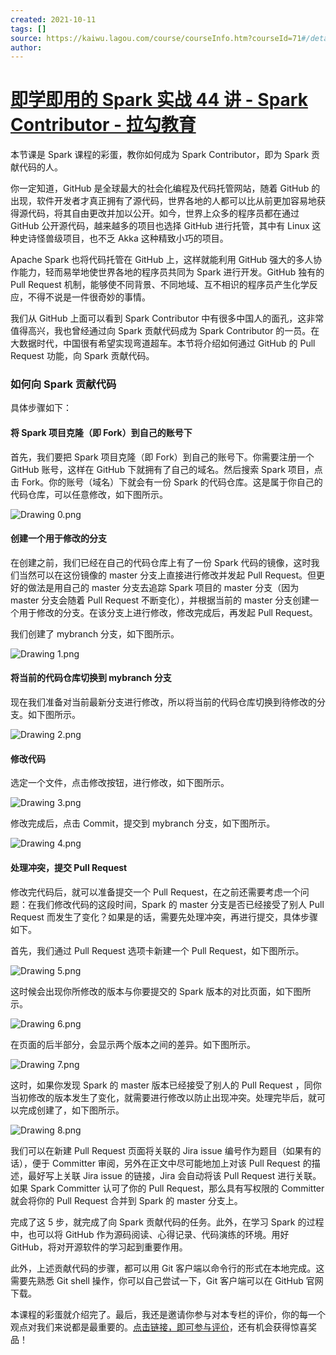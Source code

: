 ```yaml
---
created: 2021-10-11
tags: []
source: https://kaiwu.lagou.com/course/courseInfo.htm?courseId=71#/detail/pc?id=1971
author: 
---
```


# [即学即用的 Spark 实战 44 讲 - Spark Contributor - 拉勾教育](https://kaiwu.lagou.com/course/courseInfo.htm?courseId=71#/detail/pc?id=1971)


本节课是 Spark 课程的彩蛋，教你如何成为 Spark Contributor，即为 Spark 贡献代码的人。

你一定知道，GitHub 是全球最大的社会化编程及代码托管网站，随着 GitHub 的出现，软件开发者才真正拥有了源代码，世界各地的人都可以比从前更加容易地获得源代码，将其自由更改并加以公开。如今，世界上众多的程序员都在通过 GitHub 公开源代码，越来越多的项目也选择 GitHub 进行托管，其中有 Linux 这种史诗怪兽级项目，也不乏 Akka 这种精致小巧的项目。

Apache Spark 也将代码托管在 GitHub 上，这样就能利用 GitHub 强大的多人协作能力，轻而易举地使世界各地的程序员共同为 Spark 进行开发。GitHub 独有的 Pull Request 机制，能够使不同背景、不同地域、互不相识的程序员产生化学反应，不得不说是一件很奇妙的事情。

我们从 GitHub 上面可以看到 Spark Contributor 中有很多中国人的面孔，这非常值得高兴，我也曾经通过向 Spark 贡献代码成为 Spark Contributor 的一员。在大数据时代，中国很有希望实现弯道超车。本节将介绍如何通过 GitHub 的 Pull Request 功能，向 Spark 贡献代码。

### 如何向 Spark 贡献代码

具体步骤如下：

#### 将 Spark 项目克隆（即 Fork）到自己的账号下

首先，我们要把 Spark 项目克隆（即 Fork）到自己的账号下。你需要注册一个 GitHub 账号，这样在 GitHub 下就拥有了自己的域名。然后搜索 Spark 项目，点击 Fork。你的账号（域名）下就会有一份 Spark 的代码仓库。这是属于你自己的代码仓库，可以任意修改，如下图所示。

![Drawing 0.png](https://s0.lgstatic.com/i/image/M00/4F/76/CgqCHl9gbueAZ8LVAABAJ68Lpoc394.png)

#### 创建一个用于修改的分支

在创建之前，我们已经在自己的代码仓库上有了一份 Spark 代码的镜像，这时我们当然可以在这份镜像的 master 分支上直接进行修改并发起 Pull Request。但更好的做法是用自己的 master 分支去追踪 Spark 项目的 master 分支（因为 master 分支会随着 Pull Request 不断变化），并根据当前的 master 分支创建一个用于修改的分支。在该分支上进行修改，修改完成后，再发起 Pull Request。

我们创建了 mybranch 分支，如下图所示。

![Drawing 1.png](https://s0.lgstatic.com/i/image/M00/4F/76/CgqCHl9gbu-ATUugAABae51Pbgg918.png)

#### 将当前的代码仓库切换到 mybranch 分支

现在我们准备对当前最新分支进行修改，所以将当前的代码仓库切换到待修改的分支。如下图所示。

![Drawing 2.png](https://s0.lgstatic.com/i/image/M00/4F/76/CgqCHl9gbvWAWfPdAAAP1iFFXK4291.png)

#### 修改代码

选定一个文件，点击修改按钮，进行修改，如下图所示。

![Drawing 3.png](https://s0.lgstatic.com/i/image/M00/4F/76/CgqCHl9gbvuARekFAAA9RmSRhHE670.png)

修改完成后，点击 Commit，提交到 mybranch 分支，如下图所示。

![Drawing 4.png](https://s0.lgstatic.com/i/image/M00/4F/76/CgqCHl9gbwGAQ__8AACKMvG6lwI149.png)

#### 处理冲突，提交 Pull Request

修改完代码后，就可以准备提交一个 Pull Request，在之前还需要考虑一个问题：在我们修改代码的这段时间，Spark 的 master 分支是否已经接受了别人 Pull Request 而发生了变化？如果是的话，需要先处理冲突，再进行提交，具体步骤如下。

首先，我们通过 Pull Request 选项卡新建一个 Pull Request，如下图所示。

![Drawing 5.png](https://s0.lgstatic.com/i/image/M00/4F/76/CgqCHl9gbweALVImAABBAswO3wI769.png)

这时候会出现你所修改的版本与你要提交的 Spark 版本的对比页面，如下图所示。

![Drawing 6.png](https://s0.lgstatic.com/i/image/M00/4F/76/CgqCHl9gbw2AXjaXAABf6cM_Mv4422.png)

在页面的后半部分，会显示两个版本之间的差异。如下图所示。

![Drawing 7.png](https://s0.lgstatic.com/i/image/M00/4F/76/CgqCHl9gbxSAAQw4AAEIVttVko8492.png)

这时，如果你发现 Spark 的 master 版本已经接受了别人的 Pull Request ，同你当初修改的版本发生了变化，就需要进行修改以防止出现冲突。处理完毕后，就可以完成创建了，如下图所示。

![Drawing 8.png](https://s0.lgstatic.com/i/image/M00/4F/6B/Ciqc1F9gbxqADf23AABEEaapEeA969.png)

我们可以在新建 Pull Request 页面将关联的 Jira issue 编号作为题目（如果有的话），便于 Committer 审阅，另外在正文中尽可能地加上对该 Pull Request 的描述，最好写上关联 Jira issue 的链接，Jira 会自动将该 Pull Request 进行关联。如果 Spark Committer 认可了你的 Pull Request，那么具有写权限的 Committer 就会将你的 Pull Request 合并到 Spark 的 master 分支上。

完成了这 5 步，就完成了向 Spark 贡献代码的任务。此外，在学习 Spark 的过程中，也可以将 GitHub 作为源码阅读、心得记录、代码演练的环境。用好 GitHub，将对开源软件的学习起到重要作用。

此外，上述贡献代码的步骤，都可以用 Git 客户端以命令行的形式在本地完成。这需要先熟悉 Git shell 操作，你可以自己尝试一下，Git 客户端可以在 GitHub 官网下载。

本课程的彩蛋就介绍完了。最后，我还是邀请你参与对本专栏的评价，你的每一个观点对我们来说都是最重要的。[点击链接，即可参与评价](https://wj.qq.com/s2/7164306/3a46/)，还有机会获得惊喜奖品！
